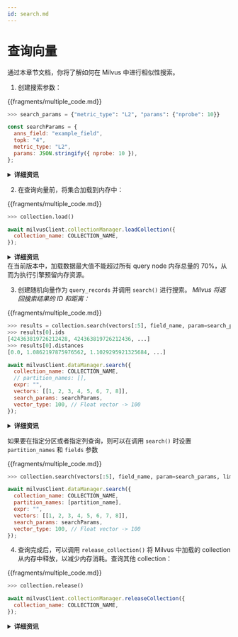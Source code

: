 ```yaml
---
id: search.md
---
```


# 查询向量

通过本章节文档，你将了解如何在 Milvus 中进行相似性搜索。

1. 创建搜索参数：

{{fragments/multiple_code.md}}

```python
>>> search_params = {"metric_type": "L2", "params": {"nprobe": 10}}
```

```javascript
const searchParams = {
  anns_field: "example_field",
  topk: "4",
  metric_type: "L2",
  params: JSON.stringify({ nprobe: 10 }),
};
```

<details>
  <summary><b>详细资讯</b></summary>
<table class="params">
	<thead>
	<tr>
		<th>参数</td>
		<th>说明</th>
		<th>备注</th>
	</tr>
	</thead>
	<tbody>
	<tr>
		<td><code>metric_type</code></td>
		<td>用于评估向量相似性的计算方式</td>
		<td>可在 <a href="metric.md">距离计算方式</a>中查看其他选项。<br/>必填项</td>
	</tr>
	<tr>
		<td><code>index_type</code></td>
		<td>用于加速向量搜寻的索引类型</td>
		<td>可在<a href="index_selection.md">选择索引</a>中查看其他选项。<br/>必填项</td>
	</tr>
	<tr>
		<td><code>params</code></td>
		<td>查询索引的参数</td>
		<td>可在<a href="index_selection.md">选择索引</a>中查看不同索引的更多参数详细资讯。<br/>必填项</td>
	</tr>
	<tr>
		<td><code>anns_field**</code></td>
		<td>要查询的字段名称</td>
		<td>必填项</td>
	</tr>
	<tr>
		<td><code>topk**</code></td>
		<td>传回多少条最接近的结果</td>
		<td>必填项</td>
	</tr>
	</tbody>
</table>
</details>

2. 在查询向量前，将集合加载到内存中：

{{fragments/multiple_code.md}}

```python
>>> collection.load()
```

```javascript
await milvusClient.collectionManager.loadCollection({
  collection_name: COLLECTION_NAME,
});
```

<details>
  <summary><b>详细资讯</b></summary>
<table class="params">
	<thead>
	<tr>
		<th>参数</td>
		<th>说明</th>
		<th>备注</th>
	</tr>
	</thead>
	<tbody>
	<tr>
		<td><code>collection_name</code>**</td>
		<td>要载入的 collection 名称</td>
		<td>必填项</td>
	</tr>
	</tbody>
</table>
</details>

<div class="alert warning">
在当前版本中，加载数据最大值不能超过所有 query node 内存总量的 70%，从而为执行引擎预留内存资源。
</div>

3. 创建随机向量作为 `query_records` 并调用 `search()` 进行搜索。
   _Milvus 将返回搜索结果的 ID 和距离：_

{{fragments/multiple_code.md}}

```python
>>> results = collection.search(vectors[:5], field_name, param=search_params, limit=10, expr=None)
>>> results[0].ids
[424363819726212428, 424363819726212436, ...]
>>> results[0].distances
[0.0, 1.0862197875976562, 1.1029295921325684, ...]
```

```javascript
await milvusClient.dataManager.search({
  collection_name: COLLECTION_NAME,
  // partition_names: [],
  expr: "",
  vectors: [[1, 2, 3, 4, 5, 6, 7, 8]],
  search_params: searchParams,
  vector_type: 100, // Float vector -> 100
});
```

<details>
  <summary><b>详细资讯</b></summary>
<table class="params">
	<thead>
	<tr>
		<th>参数</td>
		<th>说明</th>
		<th>备注</th>
	</tr>
	</thead>
	<tbody>
	<tr>
		<td><code>collection_name</code>**</td>
		<td>要查询的 collection 名称</td>
		<td>必填项</td>
	</tr>
	<tr>
		<td>vectors</td>
		<td>要查询的向量。数据的数目表示查询数量 <code>nq</code>。</td>
		<td>必填项</td>
	</tr>
	<tr>
		<td><code>anns_field</code></td>
		<td>要查询的字段名称</td>
		<td>必填项</td>
	</tr>
	<tr>
		<td><code>params</code>*</td>
		<td>查询索引的参数</td>
		<td>可在<a href="index_selection.md">选择索引</a>中查看不同索引的更多参数详细资讯。<br/>必填项</td>
	</tr>
	<tr>
		<td><code>limit</code>*</td>
		<td>传回多少条最接近的结果</td>
		<td>必填项</td>
	</tr>
	<tr>
		<td><code>expr</code></td>
		<td>筛选属性用的布林表达式</td>
		<td>在<a href="boolean.md">布林表达式规则</a>中查询其他表达式资讯。<br/>选填项</td>
	</tr>
	<tr>
		<td><code>partition_names</code></td>
		<td>要查询的 partition 名称</td>
		<td>选填项</td>
	</tr>
	<tr>
		<td><code>output_fields</code></td>
		<td>要传回的字段名称（向量字段在目前版本不支持）</td>
		<td>必填项</td>
	</tr>
	<tr>
		<td><code>timeout</code></td>
		<td>RPC 允许的时限（秒钟数）。设定成空值时，客户端会等待伺服器回应或产生错误。</td>
		<td>选填项</td>
	</tr>
	<tr>
		<td><code>vector_type</code>**</td>
		<td>预先检查二进制或浮点数向量。二进制为 <code>100</code> 而浮点数为 <code>101</code>。</td>
		<td>必填项</td>
	</tr>
	<tr>
		<td><code>round_decimal</code>**</td>
		<td>小数点取至第几位</td>
		<td>数据类型: Integer<br/>选填项</td>
	</tr>
	</tbody>
</table>
</details>

如果要在指定分区或者指定列查询，则可以在调用 `search()` 时设置`partition_names` 和 `fields` 参数

{{fragments/multiple_code.md}}

```python
>>> collection.search(vectors[:5], field_name, param=search_params, limit=10, expr=None, partition_names=[partition_name])
```

```javascript
await milvusClient.dataManager.search({
  collection_name: COLLECTION_NAME,
  partition_names: [partition_name],
  expr: "",
  vectors: [[1, 2, 3, 4, 5, 6, 7, 8]],
  search_params: searchParams,
  vector_type: 100, // Float vector -> 100
});
```

4. 查询完成后，可以调用 `release_collection()` 将 Milvus 中加载的 collection 从内存中释放，以减少内存消耗。查询其他 collection：

{{fragments/multiple_code.md}}

```python
>>> collection.release()
```

```javascript
await milvusClient.collectionManager.releaseCollection({
  collection_name: COLLECTION_NAME,
});
```

<details>
  <summary><b>详细资讯</b></summary>
<table class="params">
	<thead>
	<tr>
		<th>参数</td>
		<th>说明</th>
		<th>备注</th>
	</tr>
	</thead>
	<tbody>
	<tr>
		<td><code>collection_name</code>**</td>
		<td>要释放的 collection 名称</td>
		<td>必填项</td>
	</tr>
	</tbody>
</table>
</details>
